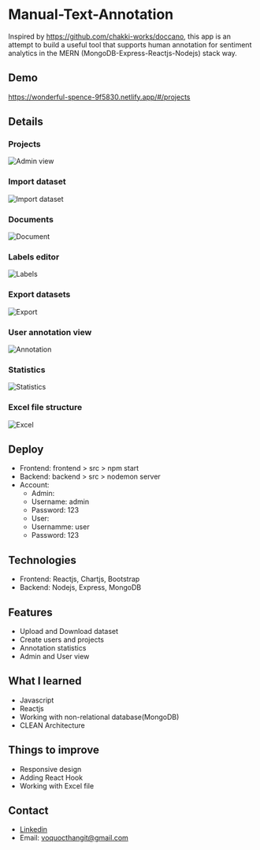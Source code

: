 # Manual-Text-Annotation
Inspired by https://github.com/chakki-works/doccano, this app is an attempt to build a useful tool that supports human annotation for sentiment analytics in the MERN (MongoDB-Express-Reactjs-Nodejs) stack way. 
## Demo 
https://wonderful-spence-9f5830.netlify.app/#/projects

## Details
### Projects
![Admin view](https://i.ibb.co/JcGg8fn/user-list.png)
### Import dataset
![Import dataset](https://i.ibb.co/BsLNppN/import.png)
### Documents
![Document](https://i.ibb.co/wKXm9zy/document.png)
### Labels editor
![Labels](https://i.ibb.co/ynn7w7y/labels.png)
### Export datasets
![Export](https://i.ibb.co/mTxvZGZ/export.png)
### User annotation view
![Annotation](https://i.ibb.co/Fh85G7L/documents.png)
### Statistics
![Statistics](https://i.ibb.co/VQW9LfJ/statistic1.png)
### Excel file structure
![Excel](https://i.ibb.co/hD1xdZd/excel-view.png)
## Deploy 
* Frontend:   frontend > src > npm start 
* Backend:    backend > src > nodemon server
* Account: 
   * Admin: 
    * Username: admin 
    * Password: 123 
   * User:
    * Usernamme: user
    * Password: 123
## Technologies 
* Frontend: Reactjs, Chartjs, Bootstrap
* Backend: Nodejs, Express, MongoDB
## Features
* Upload and Download dataset
* Create users and projects
* Annotation statistics
* Admin and User view
## What I learned
* Javascript 
* Reactjs 
* Working with non-relational database(MongoDB)
* CLEAN Architecture
## Things to improve
* Responsive design 
* Adding React Hook
* Working with Excel file
## Contact
* [Linkedin](https://www.linkedin.com/in/voqthang/)
* Email: voquocthangit@gmail.com

